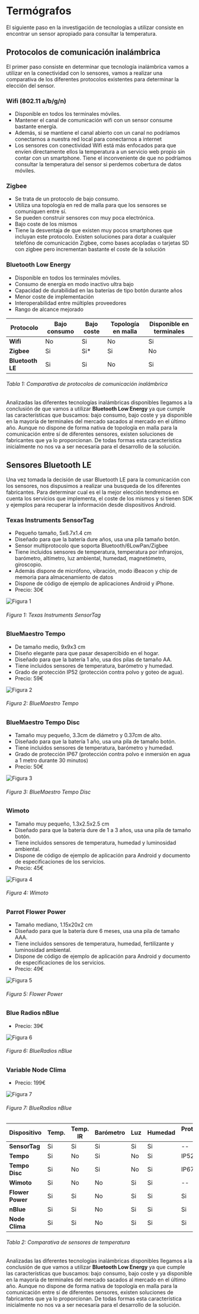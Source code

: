 # Termógrafos

El siguiente paso en la investigación de tecnologías a utilizar consiste en encontrar un sensor apropiado para consultar la temperatura. 


## Protocolos de comunicación inalámbrica

El primer paso consiste en determinar que tecnología inalámbrica vamos a utilizar en la conectividad con lo sensores, vamos a realizar una comparativa de los diferentes protocolos existentes para determinar la elección del sensor.

### Wifi (802.11 a/b/g/n)
 - Disponible en todos los terminales móviles.
 - Mantener el canal de comunicación wifi con un sensor consume bastante energía.
 - Además, si se mantiene el canal abierto con un canal no podríamos conectarnos a nuestra red local para conectarnos a internet
 - Los sensores con conectividad Wifi está más enfocados para que envíen directamente ellos la temperatura a un servicio web propio sin contar con un smartphone. Tiene el inconveniente de que no podríamos consultar la temperatura del sensor si perdemos cobertura de datos móviles.

### Zigbee
 - Se trata de un protocolo de bajo consumo.
 - Utiliza una topología en red de malla para que los sensores se comuniquen entre sí.
 - Se pueden construir sensores con muy poca electrónica.
 - Bajo coste de los mismos 
 - Tiene la desventaja de que existen muy pocos smartphones que incluyan este protocolo. Existen soluciones para dotar a cualquier telefóno de comunicación Zigbee, como bases acopladas o tarjetas SD con zigbee pero incrementan bastante el coste de la solución

### Bluetooth Low Energy
 - Disponible en todos los terminales móviles.
 - Consumo de energía en modo inactivo ultra bajo
 - Capacidad de durabilidad en las baterías de tipo botón durante años 
 - Menor coste de implementación
 - Interoperabilidad entre múltiples proveedores
 - Rango de alcance mejorado
 
| Protocolo        | Bajo consumo | Bajo coste  | Topología en malla | Disponible en terminales |
| ---------------- | ------------ | ----------- | ------------------ | ------------------------ |
| **Wifi**         | No           | Si          | No                 | Si                       |
| **Zigbee**       | Si           | Si*         | Si                 | No                       |
| **Bluetooth LE** | Si           | Si          | No                 | Si                       | 
###### *Tabla 1: Comparativa de protocolos de comunicación inalámbrica*

Analizadas las diferentes tecnologías inalámbricas disponibles llegamos a la conclusión de que vamos a utilizar **Bluetooth Low Energy** ya que cumple las características que buscamos: bajo consumo, bajo coste y ya disponible en la mayoría de terminales del mercado sacados al mercado en el último año. Aunque no dispone de forma nativa de topología en malla para la comunicación entre sí de diferentes sensores, existen soluciones de fabricantes que ya lo proporcionan. De todas formas esta característica inicialmente no nos va a ser necesaria para el desarrollo de la solución.

## Sensores Bluetooth LE

Una vez tomada la decisión de usar Bluetooth LE para la comunicación con los sensores, nos dispusimos a realizar una busqueda de los diferentes fabricantes. Para determinar cual es el la mejor elección tendremos en cuenta los servicios que implementa, el coste de los mismos y si tienen SDK y ejemplos para recuperar la información desde dispositivos Android.

### Texas Instruments SensorTag
 - Pequeño tamaño, 5x6.7x1.4 cm
 - Diseñado para que la batería dure años, usa una pila tamaño botón.
 - Sensor multiprotocolo que soporta Bluetooth/6LowPan/Zigbee
 - Tiene incluidos sensores de temperatura, temperatura por infrarojos, barómetro, altímetro, luz ambiental, humedad, magnetómetro, giroscopio.
 - Además dispone de micrófono, vibración, modo iBeacon y chip de memoria para almacenamiento de datos
 - Dispone de código de ejemplo de aplicaciones Android y iPhone.
 - Precio: 30€
 
 ![Figura 1](./imagenes/texas_instruments_sensortag.jpg)
###### *Figura 1: Texas Instruments SensorTag*

### BlueMaestro Tempo
- De tamaño medio, 9x9x3 cm
- Diseño elegante para que pasar desapercibido en el hogar.
- Diseñado para que la batería 1 año, usa dos pilas de tamaño AA.
- Tiene incluidos sensores de temperatura, barómetro y humedad.
- Grado de protección IP52 (protección contra polvo y goteo de agua).
- Precio: 59€
 

![Figura 2](./imagenes/bluemaestro_tempo.jpg)
###### *Figura 2: BlueMaestro Tempo*

### BlueMaestro Tempo Disc
 - Tamaño muy pequeño, 3.3cm de diámetro y 0.37cm de alto.
 - Diseñado para que la batería 1 año, usa una pila de tamaño botón.
 - Tiene incluidos sensores de temperatura, barómetro y humedad.
 - Grado de protección IP67 (protección contra polvo e inmersión en agua a 1 metro durante 30 minutos)
 - Precio: 50€

![Figura 3](./imagenes/bluemaestro_tempo_disc.jpg)
###### *Figura 3: BlueMaestro Tempo Disc*

### Wimoto
 - Tamaño muy pequeño, 1.3x2.5x2.5 cm
 - Diseñado para que la batería dure de 1 a 3 años, usa una pila de tamaño botón.
 - Tiene incluidos sensores de temperatura, humedad y luminosidad ambiental.
 - Dispone de código de ejemplo de aplicación para Android y documento de especificaciones de los servicios.
 - Precio: 45€

![Figura 4](./imagenes/wimoto.jpg)
###### *Figura 4: Wimoto*

### Parrot Flower Power
 - Tamaño mediano, 1.15x20x2 cm
 - Diseñado para que la batería dure 6 meses, usa una pila de tamaño AAA.
 - Tiene incluidos sensores de temperatura, humedad, fertilizante y luminosidad ambiental.
 - Dispone de código de ejemplo de aplicación para Android y documento de especificaciones de los servicios.
 - Precio: 49€

![Figura 5](./imagenes/parrot_flower_power.jpg)
###### *Figura 5: Flower Power*

### Blue Radios nBlue
- Precio: 39€

![Figura 6](./imagenes/blueradios_nblue.jpg)
###### *Figura 6: BlueRadios nBlue*

### Variable Node Clima
- Precio: 199€

![Figura 7](./imagenes/variable_node_clima.jpg)
###### *Figura 7: BlueRadios nBlue*

 
 
| Dispositivo      | Temp. | Temp. IR | Barómetro | Luz | Humedad | Protección IP | SDK/Ejemplos | Coste |
| ---------------- | ----- | -------- | --------- | --- | ------- | ------------- | ------------ | ----- |
| **SensorTag**    | Si    | Si       | Si        | Si  | Si      | --            | Si           | 30€   |
| **Tempo**        | Si    | No       | Si        | No  | Si      | IP52          | No           | 59€   |
| **Tempo Disc**   | Si    | No       | Si        | No  | Si      | IP67          | No           | 50€   |
| **Wimoto**       | Si    | No       | No        | Si  | Si      | --            | Si           | 45€   |
| **Flower Power** | Si    | Si       | No        | Si  | Si      | Si            | Si           | 49€   |
| **nBlue**        | Si    | Si       | No        | Si  | Si      | Si            | Si           | 39€   |
| **Node Clima**   | Si    | Si       | No        | Si  | Si      | Si            | Si           | 199€  |
###### *Tabla 2: Comparativa de sensores de temperatura*       

Analizadas las diferentes tecnologías inalámbricas disponibles llegamos a la conclusión de que vamos a utilizar **Bluetooth Low Energy** ya que cumple las características que buscamos: bajo consumo, bajo coste y ya disponible en la mayoría de terminales del mercado sacados al mercado en el último año. Aunque no dispone de forma nativa de topología en malla para la comunicación entre sí de diferentes sensores, existen soluciones de fabricantes que ya lo proporcionan. De todas formas esta característica inicialmente no nos va a ser necesaria para el desarrollo de la solución.